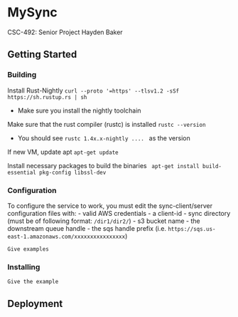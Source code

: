 # MySync

CSC-492: Senior Project
Hayden Baker

## Getting Started

### Building
Install Rust-Nightly
``` curl --proto '=https' --tlsv1.2 -sSf https://sh.rustup.rs | sh ```
- Make sure you install the nightly toolchain

Make sure that the rust compiler (rustc) is installed
``` rustc --version ```
- You should see ```rustc 1.4x.x-nightly .... ``` as the version

If new VM, update apt
``` apt-get update ```

Install necessary packages to build the binaries
``` apt-get install build-essential pkg-config libssl-dev```

### Configuration
To configure the service to work, you must edit the sync-client/server configuration files with:
    - valid AWS credentials
    - a client-id
    - sync directory (must be of following format: ```/dir1/dir2/```)
    - s3 bucket name
    - the downstream queue handle
    - the sqs handle prefix (i.e. ```https://sqs.us-east-1.amazonaws.com/xxxxxxxxxxxxxxxx```)

```
Give examples
```

### Installing

```
Give the example
```


## Deployment
